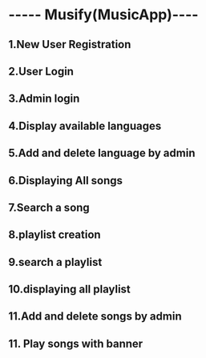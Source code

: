 #             ----- Musify(MusicApp)----
## 1.New User Registration 
## 2.User Login 
## 3.Admin login 
## 4.Display available languages 
## 5.Add and delete language by admin 
## 6.Displaying All songs
## 7.Search a song 
## 8.playlist creation 
## 9.search a playlist 
## 10.displaying all playlist 
## 11.Add and delete songs by admin
## 11. Play songs with banner



